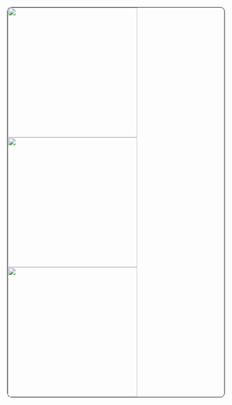 
<div style= "border: 1px solid black; border-radius: 10px;" >
  <img width="300" src="https://user-images.githubusercontent.com/63249033/81186466-c8605900-8fed-11ea-966b-51e2c73a9fff.png">
  <img width="300" src="https://user-images.githubusercontent.com/63249033/81186472-ca2a1c80-8fed-11ea-82e8-34bd568f26aa.png">
  <img width="300" src="https://user-images.githubusercontent.com/63249033/81186604-f2b21680-8fed-11ea-9bcd-2309980b8ef8.png">
</div>
